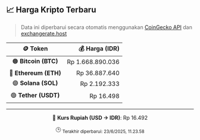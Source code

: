

<!-- HARGA_KRIPTO -->
## 📈 Harga Kripto Terbaru

> Data ini diperbarui secara otomatis menggunakan [CoinGecko API](https://www.coingecko.com/) dan [exchangerate.host](https://exchangerate.host/)

<div align="center">

| 🪙 Token | 💰 Harga (IDR) |
|:------:|---------------:|
| 🟠 **Bitcoin (BTC)**   | Rp 1.668.890.036 |
| 🔵 **Ethereum (ETH)**  | Rp 36.887.640 |
| 🟣 **Solana (SOL)**    | Rp 2.192.333 |
| 🟢 **Tether (USDT)**   | Rp 16.498 |

---

💱 **Kurs Rupiah (USD → IDR)**: Rp 16.492

🕒 <sub>Terakhir diperbarui: 23/6/2025, 11.23.58</sub>

</div>
<!-- /HARGA_KRIPTO -->
